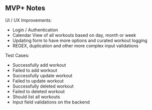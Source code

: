 ## MVP+ Notes

UI / UX Improvements:

- Login / Authentication
- Calendar View of all workouts based on day, month or week
- Updating form to have more options and curated workout logging
- REGEX, duplication and other more complex input validations

Test Cases:

- Successfully add workout
- Failed to add workout
- Successfully update workout
- Failed to update workout
- Successfully deleted workout
- Failed to deleted workout
- Should list all workouts
- Input field validations on the backend
